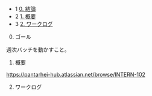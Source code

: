 *   1 [0. 結論](#0.結論)
*   2 [1. 概要](#1.概要)
*   3 [2. ワークログ](#2.ワークログ)
  
0. ゴール

週次バッチを動かすこと。

1. 概要

https://pantarhei-hub.atlassian.net/browse/INTERN-102 

2. ワークログ
